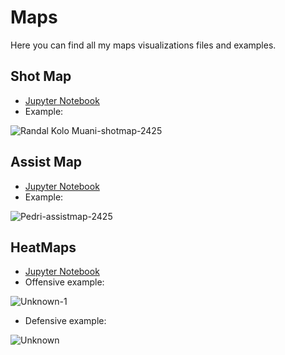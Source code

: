 # Maps
Here you can find all my maps visualizations files and examples.

## Shot Map
- [Jupyter Notebook](https://gibranium.github.io/maps/SHOT-MAP.html)
- Example:

![Randal Kolo Muani-shotmap-2425](https://github.com/user-attachments/assets/c1d48b62-740a-4a62-ab95-a60dd9fde6b5)

## Assist Map
- [Jupyter Notebook](https://gibranium.github.io/maps/ASSIST-MAP.html)
- Example:

![Pedri-assistmap-2425](https://github.com/user-attachments/assets/8cc1e43d-fa50-439a-930d-4c3345b95ded)

## HeatMaps
- [Jupyter Notebook](https://gibranium.github.io/maps/HEATMAP.html)
- Offensive example:

![Unknown-1](https://github.com/user-attachments/assets/e4aaa67b-abaf-4955-bfb0-95106b288830)

- Defensive example:

![Unknown](https://github.com/user-attachments/assets/65a78179-a24e-4679-8f90-00754c366821)

